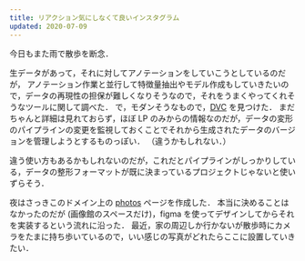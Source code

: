 ```yaml
---
title: リアクション気にしなくて良いインスタグラム
updated: 2020-07-09
---
```


今日もまた雨で散歩を断念．

生データがあって，それに対してアノテーションをしていこうとしているのだが，
アノテーション作業と並行して特徴量抽出やモデル作成もしていきたいので，データの再現性の担保が難しくなりそうなので，それをうまくやってくれそうなツールに関して調べた．
で，モダンそうなもので，[DVC](https://dvc.org/) を見つけた．
まだちゃんと詳細は見れておらず，ほぼ LP のみからの情報なのだが，データの変形のパイプラインの変更を監視しておくことでそれから生成されたデータのバージョンを管理しようとするものっぽい．
（違うかもしれない．）

違う使い方もあるかもしれないのだが，これだとパイプラインがしっかりしている，データの整形フォーマットが既に決まっているプロジェクトじゃないと使いずらそう．

夜はさっきこのドメイン上の [photos](https://sotaro.io/photos) ページを作成した．
本当に決めることはなかったのだが (画像館のスペースだけ)，figma を使ってデザインしてからそれを実装するという流れに沿った．
最近，家の周辺しか行かないが散歩時にカメラをたまに持ち歩いているので，いい感じの写真がどれたらここに設置していきたい．
